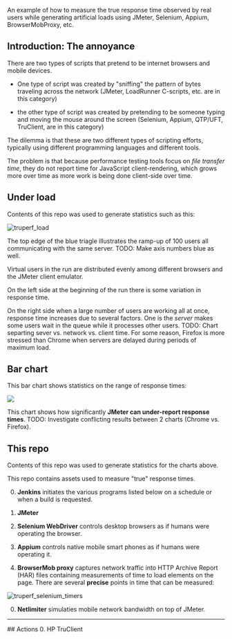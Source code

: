 An example of how to measure the true response time observed by real users while generating artificial loads using JMeter, Selenium, Appium, BrowserMobProxy, etc.

## Introduction: The annoyance
There are two types of scripts that pretend to be internet browsers and mobile devices.

  * One type of script was created by "sniffing" the pattern of bytes traveling across the network
    (JMeter, LoadRunner C-scripts, etc. are in this category)

  * the other type of script was created by pretending to be someone typing and moving the mouse around the screen
    (Selenium, Appium, QTP/UFT, TruClient, are in this category)

The dilemma is that these are two different types of scripting efforts, 
typically using different programming languages and different tools.

The problem is that because performance testing tools focus on *file transfer time*,
they do not report time for JavaScript client-rendering,
which grows more over time as more work is being done client-side over time.

## Under load

Contents of this repo was used to generate statistics such as this:

<img alt="truperf_load" src="https://cloud.githubusercontent.com/assets/300046/9831874/f6a32c6e-591c-11e5-949b-607fcd2ead6b.png">

The top edge of the blue triagle illustrates the ramp-up of 100 users all communicating with the same server.
TODO: Make axis numbers blue as well.

Virtual users in the run are distributed evenly among different browsers and the JMeter client emulator.

On the left side at the beginning of the run there is some variation in response time.

On the right side when a large number of users are working all at once, response time increases due to several factors.
One is the *server* makes some users wait in the queue while it processes other users.
TODO: Chart separting sever vs. network vs. client time.
For some reason, Firefox is more stressed than Chrome when servers are delayed
during periods of maximum load.


## Bar chart
This bar chart shows statistics on the range of response times:

<a target="_blank" href="https://cloud.githubusercontent.com/assets/300046/9830052/ed39d31e-58d4-11e5-8ba3-92a536fb1e48.png">
<img src="https://cloud.githubusercontent.com/assets/300046/9830052/ed39d31e-58d4-11e5-8ba3-92a536fb1e48.png"></a>

This chart shows how significantly <strong>JMeter can under-report response times</strong>.
TODO: Investigate conflicting results between 2 charts (Chrome vs. Firefox).


## This repo
Contents of this repo was used to generate statistics for the charts above.

This repo contains assets used to measure "true" response times.

0. **Jenkins** 
initiates the various programs listed below on a schedule or when a build is requested.

0. **JMeter**

0. **Selenium WebDriver**
controls desktop browsers as if humans were operating the browser.

0. **Appium**
controls native mobile smart phones as if humans were operating it.

0. **BrowserMob proxy** 
captures network traffic into HTTP Archive Report (HAR) files containing measurements of time to load elements on the page. There are several **precise** points in time that can be measured:

 <img alt="truperf_selenium_timers" src="https://cloud.githubusercontent.com/assets/300046/9831936/7ae6a9d6-591f-11e5-8f54-29f725c5b6c1.png">


0. **Netlimiter** simulaties mobile network bandwidth on top of JMeter.

<hr size=5>
## Actions
0. HP TruClient

